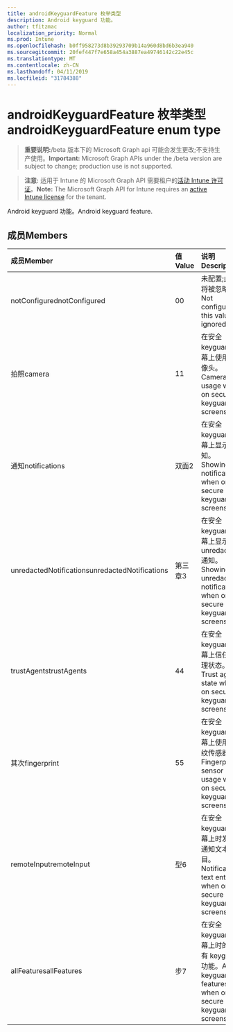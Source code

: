 ```yaml
---
title: androidKeyguardFeature 枚举类型
description: Android keyguard 功能。
author: tfitzmac
localization_priority: Normal
ms.prod: Intune
ms.openlocfilehash: b0ff958273d8b39293709b14a960d8bd6b3ea940
ms.sourcegitcommit: 20fef447f7e658a454a3887ea49746142c22e45c
ms.translationtype: MT
ms.contentlocale: zh-CN
ms.lasthandoff: 04/11/2019
ms.locfileid: "31784388"
---
```

# <a name="androidkeyguardfeature-enum-type"></a><span data-ttu-id="4847f-103">androidKeyguardFeature 枚举类型</span><span class="sxs-lookup"><span data-stu-id="4847f-103">androidKeyguardFeature enum type</span></span>

> <span data-ttu-id="4847f-104">**重要说明:**/beta 版本下的 Microsoft Graph api 可能会发生更改;不支持生产使用。</span><span class="sxs-lookup"><span data-stu-id="4847f-104">**Important:** Microsoft Graph APIs under the /beta version are subject to change; production use is not supported.</span></span>

> <span data-ttu-id="4847f-105">**注意:** 适用于 Intune 的 Microsoft Graph API 需要租户的[活动 Intune 许可证](https://go.microsoft.com/fwlink/?linkid=839381)。</span><span class="sxs-lookup"><span data-stu-id="4847f-105">**Note:** The Microsoft Graph API for Intune requires an [active Intune license](https://go.microsoft.com/fwlink/?linkid=839381) for the tenant.</span></span>

<span data-ttu-id="4847f-106">Android keyguard 功能。</span><span class="sxs-lookup"><span data-stu-id="4847f-106">Android keyguard feature.</span></span>

## <a name="members"></a><span data-ttu-id="4847f-107">成员</span><span class="sxs-lookup"><span data-stu-id="4847f-107">Members</span></span>
|<span data-ttu-id="4847f-108">成员</span><span class="sxs-lookup"><span data-stu-id="4847f-108">Member</span></span>|<span data-ttu-id="4847f-109">值</span><span class="sxs-lookup"><span data-stu-id="4847f-109">Value</span></span>|<span data-ttu-id="4847f-110">说明</span><span class="sxs-lookup"><span data-stu-id="4847f-110">Description</span></span>|
|:---|:---|:---|
|<span data-ttu-id="4847f-111">notConfigured</span><span class="sxs-lookup"><span data-stu-id="4847f-111">notConfigured</span></span>|<span data-ttu-id="4847f-112">0</span><span class="sxs-lookup"><span data-stu-id="4847f-112">0</span></span>|<span data-ttu-id="4847f-113">未配置;此值将被忽略。</span><span class="sxs-lookup"><span data-stu-id="4847f-113">Not configured; this value is ignored.</span></span>|
|<span data-ttu-id="4847f-114">拍照</span><span class="sxs-lookup"><span data-stu-id="4847f-114">camera</span></span>|<span data-ttu-id="4847f-115">1</span><span class="sxs-lookup"><span data-stu-id="4847f-115">1</span></span>|<span data-ttu-id="4847f-116">在安全 keyguard 屏幕上使用摄像头。</span><span class="sxs-lookup"><span data-stu-id="4847f-116">Camera usage when on secure keyguard screens.</span></span>|
|<span data-ttu-id="4847f-117">通知</span><span class="sxs-lookup"><span data-stu-id="4847f-117">notifications</span></span>|<span data-ttu-id="4847f-118">双面</span><span class="sxs-lookup"><span data-stu-id="4847f-118">2</span></span>|<span data-ttu-id="4847f-119">在安全 keyguard 屏幕上显示通知。</span><span class="sxs-lookup"><span data-stu-id="4847f-119">Showing notifications when on secure keyguard screens.</span></span>|
|<span data-ttu-id="4847f-120">unredactedNotifications</span><span class="sxs-lookup"><span data-stu-id="4847f-120">unredactedNotifications</span></span>|<span data-ttu-id="4847f-121">第三章</span><span class="sxs-lookup"><span data-stu-id="4847f-121">3</span></span>|<span data-ttu-id="4847f-122">在安全 keyguard 屏幕上显示 unredacted 通知。</span><span class="sxs-lookup"><span data-stu-id="4847f-122">Showing unredacted notifications when on secure keyguard screens.</span></span>|
|<span data-ttu-id="4847f-123">trustAgents</span><span class="sxs-lookup"><span data-stu-id="4847f-123">trustAgents</span></span>|<span data-ttu-id="4847f-124">4</span><span class="sxs-lookup"><span data-stu-id="4847f-124">4</span></span>|<span data-ttu-id="4847f-125">在安全 keyguard 屏幕上信任代理状态。</span><span class="sxs-lookup"><span data-stu-id="4847f-125">Trust agent state when on secure keyguard screens.</span></span>|
|<span data-ttu-id="4847f-126">其次</span><span class="sxs-lookup"><span data-stu-id="4847f-126">fingerprint</span></span>|<span data-ttu-id="4847f-127">5</span><span class="sxs-lookup"><span data-stu-id="4847f-127">5</span></span>|<span data-ttu-id="4847f-128">在安全 keyguard 屏幕上使用指纹传感器。</span><span class="sxs-lookup"><span data-stu-id="4847f-128">Fingerprint sensor usage when on secure keyguard screens.</span></span>|
|<span data-ttu-id="4847f-129">remoteInput</span><span class="sxs-lookup"><span data-stu-id="4847f-129">remoteInput</span></span>|<span data-ttu-id="4847f-130">型</span><span class="sxs-lookup"><span data-stu-id="4847f-130">6</span></span>|<span data-ttu-id="4847f-131">在安全 keyguard 屏幕上时发出通知文本条目。</span><span class="sxs-lookup"><span data-stu-id="4847f-131">Notification text entry when on secure keyguard screens.</span></span>|
|<span data-ttu-id="4847f-132">allFeatures</span><span class="sxs-lookup"><span data-stu-id="4847f-132">allFeatures</span></span>|<span data-ttu-id="4847f-133">步</span><span class="sxs-lookup"><span data-stu-id="4847f-133">7</span></span>|<span data-ttu-id="4847f-134">在安全 keyguard 屏幕上时的所有 keyguard 功能。</span><span class="sxs-lookup"><span data-stu-id="4847f-134">All keyguard features when on secure keyguard screens.</span></span>|





